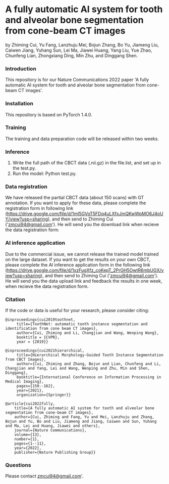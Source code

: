 # A fully automatic AI system for tooth and alveolar bone segmentation from cone-beam CT images
by Zhiming Cui, Yu Fang, Lanzhuju Mei, Bojun Zhang, Bo Yu, Jiameng Liu, Caiwen Jiang, Yuhang Sun, Lei Ma, Jiawei Huang, Yang Liu, Yue Zhao, Chunfeng Lian, Zhongxiang Ding, Min Zhu, and Dinggang Shen.


### Introduction

This repository is for our Nature Communications 2022 paper 'A fully automatic AI system for tooth and alveolar bone segmentation from cone-beam CT images'. 


### Installation
This repository is based on PyTorch 1.4.0.

### Training
The training and data preparation code will be released within two weeks.

### Inference
1. Write the full path of the CBCT data (.nii.gz) in the file.list, and set up in the test.py.
2. Run the model: Python test.py.

### Data registration
We have released the partial CBCT data (about 150 scans) with GT annotation. If you want to apply for these data, please complete the registration form in following link (https://drive.google.com/file/d/1mI5GVoT5FDq4uLXfxJmQKwWpMO6J4oUY/view?usp=sharing), and then send to Zhiming Cui ('zmcui94@gmail.com'). He will send you the download link when recieve the data registration form.

### AI inference application
Due to the commercial issue, we cannot release the trained model trained on the large dataset. If you want to get the results on your own CBCT, please complete the AI inference application form in the following link (https://drive.google.com/file/d/1xzFugXfz_coKepT_2PrGH5OwtR6mbUGX/view?usp=sharing), and then send to Zhiming Cui ('zmcui94@gmail.com'). He will send you the data upload link and feedback the results in one week, when recieve the data registration form.

### Citation

If the code or data is useful for your research, please consider citing:

    @inproceedings{cui2019toothnet,
         title={ToothNet: automatic tooth instance segmentation and identification from cone beam CT images},
         author={Cui, Zhiming and Li, Changjian and Wang, Wenping Wang},
         booktitle = {CVPR},
         year = {2019}}
         
    @inproceedings{cui2021hierarchical,
         title={Hierarchical Morphology-Guided Tooth Instance Segmentation from CBCT Images},
         author={Cui, Zhiming and Zhang, Bojun and Lian, Chunfeng and Li, Changjian and Yang, Lei and Wang, Wenping and Zhu, Min and Shen, Dinggang},
         booktitle={International Conference on Information Processing in Medical Imaging},
         pages={150--162},
         year={2021},
         organization={Springer}} 
         
    @article{cui2022fully,
        title={A fully automatic AI system for tooth and alveolar bone segmentation from cone-beam CT images},
        author={Cui, Zhiming and Fang, Yu and Mei, Lanzhuju and Zhang, Bojun and Yu, Bo and Liu, Jiameng and Jiang, Caiwen and Sun, Yuhang and Ma, Lei and Huang, Jiawei and others},
        journal={Nature Communications},
        volume={13},
        number={1},
        pages={1--11},
        year={2022},
        publisher={Nature Publishing Group}}

### Questions
Please contact zmcui94@gmail.com'.
